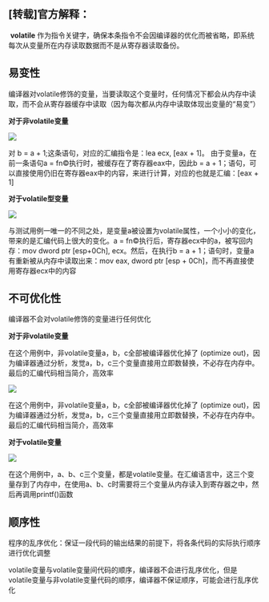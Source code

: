 ## [转载]官方解释：

​	**volatile**	作为指令关键字，确保本条指令不会因编译器的优化而被省略，即系统每次从变量所在内存读取数据而不是从寄存器读取备份。



## 易变性

编译器对volatile修饰的变量，当要读取这个变量时，任何情况下都会从内存中读取，而不会从寄存器缓存中读取（因为每次都从内存中读取体现出变量的“易变”）

**对于非volatile变量**

![](F:\GithubOpenSource\Records\images\volatile1.png)

对 b = a + 1;这条语句，对应的汇编指令是：lea ecx, [eax + 1]。
由于变量a，在前一条语句a = fn©执行时，被缓存在了寄存器eax中，因此b = a + 1；语句，可以直接使用仍旧在寄存器eax中的内容，来进行计算，对应的也就是汇编：[eax + 1]

**对于volatile型变量**

![](F:\GithubOpenSource\Records\images\volatile2.png)

与测试用例一唯一的不同之处，是变量a被设置为volatile属性，一个小小的变化，带来的是汇编代码上很大的变化。a = fn©执行后，寄存器ecx中的a，被写回内存：mov dword ptr [esp+0Ch], ecx。然后，在执行b = a + 1；语句时，变量a有重新被从内存中读取出来：mov eax, dword ptr [esp + 0Ch]，而不再直接使用寄存器ecx中的内容

## 不可优化性

编译器不会对volatile修饰的变量进行任何优化

**对于非volatile变量**

在这个用例中，非volatile变量a，b，c全部被编译器优化掉了 (optimize out)，因为编译器通过分析，发觉a，b，c三个变量直接用立即数替换，不必存在内存中。最后的汇编代码相当简介，高效率

![](F:\GithubOpenSource\Records\images\volatile3.png)

在这个用例中，非volatile变量a，b，c全部被编译器优化掉了 (optimize out)，因为编译器通过分析，发觉a，b，c三个变量直接用立即数替换，不必存在内存中。最后的汇编代码相当简介，高效率

**对于volatile变量**

![](F:\GithubOpenSource\Records\images\volatile4.png)

在这个用例中，a、b、c三个变量，都是volatile变量。在汇编语言中，这三个变量存到了内存中，在使用a、b、c时需要将三个变量从内存读入到寄存器之中，然后再调用printf()函数

## 顺序性

程序的乱序优化：保证一段代码的输出结果的前提下，将各条代码的实际执行顺序进行优化调整

volatile变量与volatile变量间代码的顺序，编译器不会进行乱序优化，但是volatile变量与非volatile变量代码的顺序，编译器不保证顺序，可能会进行乱序优化